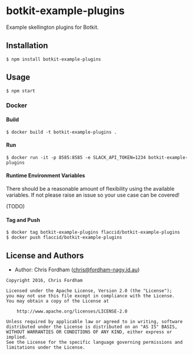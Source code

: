 # botkit-example-plugins

Example skellington plugins for Botkit.

## Installation

    $ npm install botkit-example-plugins

## Usage

    $ npm start

### Docker

#### Build

    $ docker build -t botkit-example-plugins .

#### Run

    $ docker run -it -p 8585:8585 -e SLACK_API_TOKEN=1234 botkit-example-plugins

#### Runtime Environment Variables

There should be a reasonable amount of flexibility using the available variables. If not please raise an issue so your use case can be covered!

 (TODO)

#### Tag and Push

    $ docker tag botkit-example-plugins flaccid/botkit-example-plugins
    $ docker push flaccid/botkit-example-plugins


License and Authors
-------------------
- Author: Chris Fordham (<chris@fordham-nagy.id.au>)

```text
Copyright 2016, Chris Fordham

Licensed under the Apache License, Version 2.0 (the "License");
you may not use this file except in compliance with the License.
You may obtain a copy of the License at

    http://www.apache.org/licenses/LICENSE-2.0

Unless required by applicable law or agreed to in writing, software
distributed under the License is distributed on an "AS IS" BASIS,
WITHOUT WARRANTIES OR CONDITIONS OF ANY KIND, either express or implied.
See the License for the specific language governing permissions and
limitations under the License.
```
